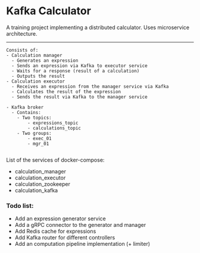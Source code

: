 # Kafka Calculator

A training project implementing a distributed calculator.
Uses microservice architecture.

---
```
Consists of:
- Calculation manager
  - Generates an expression
  - Sends an expression via Kafka to executor service
  - Waits for a response (result of a calculation)
  - Outputs the result
- Calculation executor
  - Receives an expression from the manager service via Kafka
  - Calculates the result of the expression
  - Sends the result via Kafka to the manager service
  
- Kafka broker
  - Contains:
    - Two topics:
        - expressions_topic
        - calculations_topic
    - Two groups:
        - exec_01
        - mgr_01
  
```

List of the services of docker-compose:
- calculation_manager
- calculation_executor
- calculation_zookeeper
- calculation_kafka

### Todo list:
- Add an expression generator service
- Add a gRPC connector to the generator and manager
- Add Redis cache for expressions
- Add Kafka router for different controllers
- Add an computation pipeline implementation (+ limiter)
